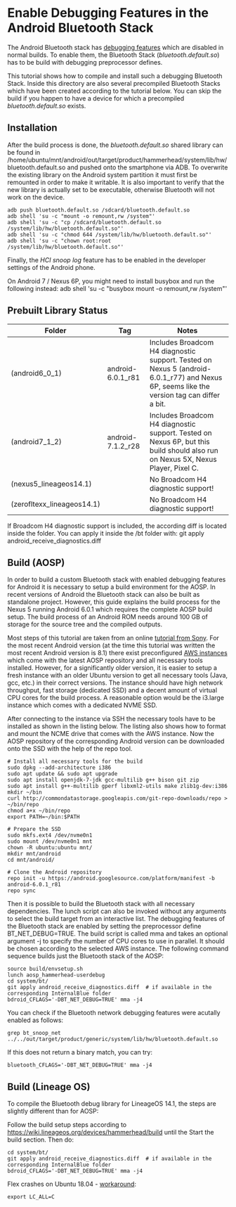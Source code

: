 Enable Debugging Features in the Android Bluetooth Stack
========================================================

The Android Bluetooth stack has [debugging features](https://chromium.googlesource.com/aosp/platform/system/bt/+/master/doc/network_ports.md)
which are disabled in normal builds. To enable them, the Bluetooth Stack
(*bluetooth.default.so*) has to be build with debugging preprocessor defines.

This tutorial shows how to compile and install such a debugging Bluetooth Stack.
Inside this directory are also several precompiled Bluetooth Stacks which have
been created according to the tutorial below. You can skip the build if you
happen to have a device for which a precompiled *bluetooth.default.so* exists.


Installation
------------

After the build process is done, the *bluetooth.default.so* shared library can be
found in /home/ubuntu/mnt/android/out/target/product/hammerhead/system/lib/hw/bluetooth.default.so
and pushed onto the smartphone via ADB. To overwrite the existing library on
the Android system partition it must first be remounted in order to make it
writable. It is also important to verify that the new library is actually set
to be executable, otherwise Bluetooth will not work on the device.

    adb push bluetooth.default.so /sdcard/bluetooth.default.so
    adb shell 'su -c "mount -o remount,rw /system"'
    adb shell 'su -c "cp /sdcard/bluetooth.default.so /system/lib/hw/bluetooth.default.so"'
    adb shell 'su -c "chmod 644 /system/lib/hw/bluetooth.default.so"'
    adb shell 'su -c "chown root:root /system/lib/hw/bluetooth.default.so"'

Finally, the *HCI snoop log* feature has to be enabled in the developer settings
of the Android phone.

On Android 7 / Nexus 6P, you might need to install busybox and run the following instead:
    adb shell 'su -c "busybox mount -o remount,rw /system"'


Prebuilt Library Status
-----------------------

Folder | Tag | Notes 
------ | --- | -----
(android6_0_1) | android-6.0.1_r81 | Includes Broadcom H4 diagnostic support. Tested on Nexus 5 (android-6.0.1_r77) and Nexus 6P, seems like the version tag can differ a bit.
(android7_1_2) | android-7.1.2_r28 | Includes Broadcom H4 diagnostic support. Tested on Nexus 6P, but this build should also run on Nexus 5X, Nexus Player, Pixel C.
(nexus5_lineageos14.1) | | No Broadcom H4 diagnostic support!
(zerofltexx_lineageos14.1) | | No Broadcom H4 diagnostic support!

If Broadcom H4 diagnostic support is included, the according diff is located 
inside the folder. You can apply it inside the /bt folder with:
    git apply android_receive_diagnostics.diff


Build (AOSP)
------------

In order to build a custom Bluetooth stack with enabled debugging features for
Android it is necessary to setup a build environment for the AOSP. In recent
versions of Android the Bluetooth stack can also be built as standalone
project. However, this guide explains the build process for the Nexus 5 running
Android 6.0.1 which requires the complete AOSP build setup. The build process of
an Android ROM needs around 100 GB of storage for the source tree and the
compiled outputs.

Most steps of this tutorial are taken from an online [tutorial from
Sony](https://developer.sonymobile.com/open-devices/aosp-build-instructions/how-to-build-aosp-marshmallow-for-unlocked-xperia-devices/).
For the most recent Android version (at the time this tutorial was written the
most recent Android version is 8.1) there exist preconfigured [AWS
instances](https://aws.amazon.com/marketplace/pp/B01AOKYCZY) which come with
the latest AOSP repository and all necessary tools installed. However, for a
significantly older version, it is easier to setup a fresh instance with an
older Ubuntu version to get all necessary tools (Java, gcc, etc.) in their
correct versions. The instance should have high network throughput, fast
storage (dedicated SSD) and a decent amount of virtual CPU cores for the build
process. A reasonable option would be the i3.large instance which comes with a
dedicated NVME SSD.

After connecting to the instance via SSH the necessary tools have to be
installed as shown in the listing below. The listing also shows how to format
and mount the NCME drive that comes with the AWS instance. Now the AOSP
repository of the corresponding Android version can be downloaded onto the SSD
with the help of the repo tool.

    # Install all necessary tools for the build
    sudo dpkg --add-architecture i386
    sudo apt update && sudo apt upgrade
    sudo apt install openjdk-7-jdk gcc-multilib g++ bison git zip
    sudo apt install g++-multilib gperf libxml2-utils make zlib1g-dev:i386
    mkdir ~/bin
    curl http://commondatastorage.googleapis.com/git-repo-downloads/repo > ~/bin/repo
    chmod a+x ~/bin/repo
    export PATH=~/bin:$PATH
    
    # Prepare the SSD
    sudo mkfs.ext4 /dev/nvme0n1 
    sudo mount /dev/nvme0n1 mnt
    chown -R ubuntu:ubuntu mnt/
    mkdir mnt/android
    cd mnt/android/
    
    # Clone the Android repository
    repo init -u https://android.googlesource.com/platform/manifest -b android-6.0.1_r81
    repo sync

Then it is possible to build the Bluetooth stack with all necessary
dependencies. The lunch script can also be invoked without any arguments to
select the build target from an interactive list. The debugging features of the
Bluetooth stack are enabled by setting the preprocessor define
BT_NET_DEBUG=TRUE. The build script is called mma and takes an optional
argument -j to specify the number of CPU cores to use in parallel. It should be
chosen according to the selected AWS instance. The following command sequence
builds just the Bluetooth stack of the AOSP:

    source build/envsetup.sh
    lunch aosp_hammerhead-userdebug
    cd system/bt/
    git apply android_receive_diagnostics.diff  # if available in the corresponding InternalBlue folder
    bdroid_CFLAGS='-DBT_NET_DEBUG=TRUE' mma -j4

    
You can check if the Bluetooth network debugging features were acutally enabled as follows:

    grep bt_snoop_net  ../../out/target/product/generic/system/lib/hw/bluetooth.default.so
    
If this does not return a binary match, you can try:

    bluetooth_CFLAGS='-DBT_NET_DEBUG=TRUE' mma -j4


Build (Lineage OS)
------------------

To compile the Bluetooth debug library for LineageOS 14.1, the steps are
slightly different than for AOSP:

Follow the build setup steps according to https://wiki.lineageos.org/devices/hammerhead/build
until the Start the build section. Then do:

    cd system/bt/
    git apply android_receive_diagnostics.diff  # if available in the corresponding InternalBlue folder
    bdroid_CFLAGS='-DBT_NET_DEBUG=TRUE' mma -j4

Flex crashes on Ubuntu 18.04 - [workaround](https://stackoverflow.com/questions/49301627/android-7-1-2-armv7):

    export LC_ALL=C
